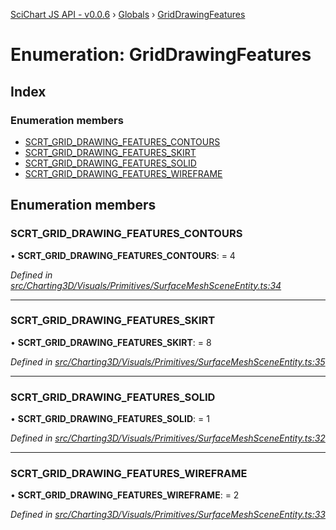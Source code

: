 [SciChart JS API - v0.0.6](../README.md) › [Globals](../globals.md) › [GridDrawingFeatures](griddrawingfeatures.md)

# Enumeration: GridDrawingFeatures

## Index

### Enumeration members

* [SCRT_GRID_DRAWING_FEATURES_CONTOURS](griddrawingfeatures.md#scrt_grid_drawing_features_contours)
* [SCRT_GRID_DRAWING_FEATURES_SKIRT](griddrawingfeatures.md#scrt_grid_drawing_features_skirt)
* [SCRT_GRID_DRAWING_FEATURES_SOLID](griddrawingfeatures.md#scrt_grid_drawing_features_solid)
* [SCRT_GRID_DRAWING_FEATURES_WIREFRAME](griddrawingfeatures.md#scrt_grid_drawing_features_wireframe)

## Enumeration members

###  SCRT_GRID_DRAWING_FEATURES_CONTOURS

• **SCRT_GRID_DRAWING_FEATURES_CONTOURS**: = 4

*Defined in [src/Charting3D/Visuals/Primitives/SurfaceMeshSceneEntity.ts:34](https://github.com/ABTSoftware/SciChart.Dev/blob/f6fba97af2/Web/src/SciChart/src/Charting3D/Visuals/Primitives/SurfaceMeshSceneEntity.ts#L34)*

___

###  SCRT_GRID_DRAWING_FEATURES_SKIRT

• **SCRT_GRID_DRAWING_FEATURES_SKIRT**: = 8

*Defined in [src/Charting3D/Visuals/Primitives/SurfaceMeshSceneEntity.ts:35](https://github.com/ABTSoftware/SciChart.Dev/blob/f6fba97af2/Web/src/SciChart/src/Charting3D/Visuals/Primitives/SurfaceMeshSceneEntity.ts#L35)*

___

###  SCRT_GRID_DRAWING_FEATURES_SOLID

• **SCRT_GRID_DRAWING_FEATURES_SOLID**: = 1

*Defined in [src/Charting3D/Visuals/Primitives/SurfaceMeshSceneEntity.ts:32](https://github.com/ABTSoftware/SciChart.Dev/blob/f6fba97af2/Web/src/SciChart/src/Charting3D/Visuals/Primitives/SurfaceMeshSceneEntity.ts#L32)*

___

###  SCRT_GRID_DRAWING_FEATURES_WIREFRAME

• **SCRT_GRID_DRAWING_FEATURES_WIREFRAME**: = 2

*Defined in [src/Charting3D/Visuals/Primitives/SurfaceMeshSceneEntity.ts:33](https://github.com/ABTSoftware/SciChart.Dev/blob/f6fba97af2/Web/src/SciChart/src/Charting3D/Visuals/Primitives/SurfaceMeshSceneEntity.ts#L33)*
